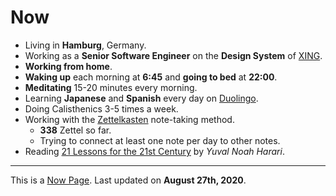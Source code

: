 <SEO title="Now" pathname="/now/" />

# Now

- Living in **Hamburg**, Germany.
- Working as a **Senior Software Engineer** on the **Design System** of [XING](https://www.xing.com/).
- **Working from home**.
- **Waking up** each morning at **6:45** and **going to bed** at **22:00**.
- **Meditating** 15-20 minutes every morning.
- Learning **Japanese** and **Spanish** every day on [Duolingo](https://www.duolingo.com/profile/kogakure).
- Doing <TextLink to="/calisthenics/">Calisthenics</TextLink> 3-5 times a week.
- Working with the [Zettelkasten](https://zettelkasten.de/) note-taking method.
  - **338** Zettel so far.
  - Trying to connect at least one note per day to other notes.
- Reading [21 Lessons for the 21st Century](https://www.goodreads.com/book/show/36689737-21-lessons-for-the-21st-century) by _Yuval Noah Harari_.

---

This is a [Now Page](https://nownownow.com/). Last updated on **August 27th, 2020**.
